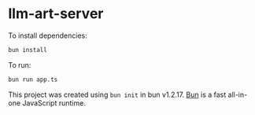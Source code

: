 # llm-art-server

To install dependencies:

```bash
bun install
```

To run:

```bash
bun run app.ts
```

This project was created using `bun init` in bun v1.2.17. [Bun](https://bun.sh) is a fast all-in-one JavaScript runtime.
